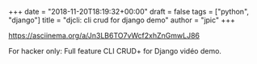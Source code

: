+++
date = "2018-11-20T18:19:32+00:00"
draft = false
tags = ["python", "django"]
title = "djcli: cli crud for django demo"
author = "jpic"
+++

https://asciinema.org/a/Jn3LB6TO7vWcf2xhZnGmwLJ86

For hacker only: Full feature CLI CRUD+ for Django vidéo demo.
